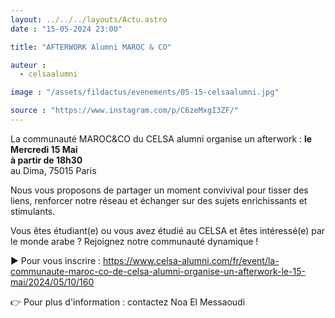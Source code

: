 ```yaml
---
layout: ../../../layouts/Actu.astro
date : "15-05-2024 23:00"

title: "AFTERWORK Alumni MAROC & CO"

auteur :
  - celsaalumni

image : "/assets/fildactus/evenements/05-15-celsaalumni.jpg"

source : "https://www.instagram.com/p/C6zeMxgI3ZF/"
---
```


La communauté MAROC&CO du CELSA alumni organise un afterwork :
__le Mercredi 15 Mai__  
__à partir de 18h30__  
au Dima, 75015 Paris

Nous vous proposons de partager un moment convivival pour tisser des liens, renforcer notre réseau et échanger sur des sujets enrichissants et stimulants.

Vous êtes étudiant(e) ou vous avez étudié au CELSA et êtes intéressé(e) par le monde arabe ? Rejoignez notre communauté dynamique !

▶️ Pour vous inscrire : https://www.celsa-alumni.com/fr/event/la-communaute-maroc-co-de-celsa-alumni-organise-un-afterwork-le-15-mai/2024/05/10/160

👉 Pour plus d'information : contactez Noa El Messaoudi